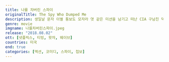 ```yaml
---
title: 나를 차버린 스파이
originalTitle: The Spy Who Dumped Me
description: 생일날 문자 이별 통보도 모자라 엿 같은 미션을 남기고 떠난 CIA 구남친 덕에 오드리와 절친 모건은 국제적인 범죄에 연루된다. 얼떨결에 스파이가 되어버린 이들이 유럽 전역을 누비는 가운데, 정체를 알 수 없는 영국 요원들이 접근하고 최정예 킬러까지 따라붙으며 두 절친의 입담과 액션이 터지기 시작하는데… 올여름, 이들의 근본 없는 액션이 당신을 깨운다!​
genre: movie
imgname: 나를차버린스파이.jpeg
release: "2018.08.02"
ott: [넷플릭스, 티빙, 왓챠, 웨이브]
countries: 미국
end: true
categories: [액션, 코미디, 스파이, 첩보]
---
```

